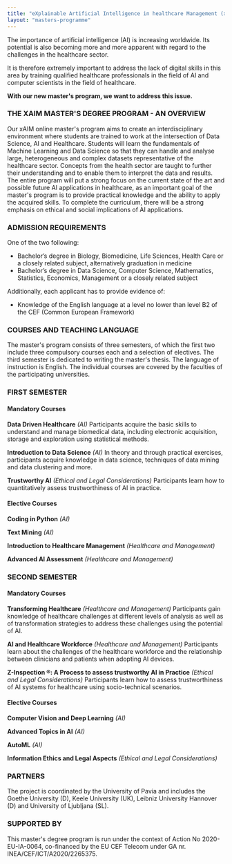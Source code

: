 ```yaml
---
title: "eXplainable Artificial Intelligence in healthcare Management (xAIM)"
layout: "masters-programme"
---
```


The importance of artificial intelligence (AI) is increasing worldwide. Its potential is also becoming more and more apparent with regard to the challenges in the healthcare sector.

It is therefore extremely important to address the lack of digital skills in this area by training qualified healthcare professionals in the field of AI and computer scientists in the field of healthcare.

**With our new master's program, we want to address this issue.**

### THE XAIM MASTER'S DEGREE PROGRAM - AN OVERVIEW

Our xAIM online master's program aims to create an interdisciplinary environment where students are trained to work at the intersection of Data Science, AI and Healthcare. Students will learn the fundamentals of Machine Learning and Data Science so that they can handle and analyse large, heterogeneous and complex datasets representative of the healthcare sector. Concepts from the health sector are taught to further their understanding and to enable them to interpret the data and results. The entire program will put a strong focus on the current state of the art and possible future AI applications in healthcare, as an important goal of the master's program is to provide practical knowledge and the ability to apply the acquired skills. To complete the curriculum, there will be a strong emphasis on ethical and social implications of AI applications.

### ADMISSION REQUIREMENTS

One of the two following:
- Bachelor’s degree in Biology, Biomedicine, Life Sciences, Health Care or a closely related subject, alternatively graduation in medicine
- Bachelor’s degree in Data Science, Computer Science, Mathematics, Statistics, Economics, Management or a closely related subject

Additionally, each applicant has to provide evidence of:
- Knowledge of the English language at a level no lower than level B2 of the CEF (Common European Framework)

### COURSES AND TEACHING LANGUAGE

The master's program consists of three semesters, of which the first two include three compulsory courses each and a selection of electives. The third semester is dedicated to writing the master's thesis. The language of instruction is English. The individual courses are covered by the faculties of the participating universities.

### FIRST SEMESTER

#### Mandatory Courses

**Data Driven Healthcare** *(AI)*
Participants acquire the basic skills to understand and manage biomedical data, including electronic acquisition, storage and exploration using statistical methods.

**Introduction to Data Science** *(AI)*
In theory and through practical exercises, participants acquire knowledge in data science, techniques of data mining and data clustering and more.

**Trustworthy AI** *(Ethical and Legal Considerations)*
Participants learn how to quantitatively assess trustworthiness of AI in practice.

#### Elective Courses

**Coding in Python** *(AI)*

**Text Mining** *(AI)*

**Introduction to Healthcare Management** *(Healthcare and Management)*

**Advanced AI Assessment** *(Healthcare and Management)*

### SECOND SEMESTER

#### Mandatory Courses

**Transforming Healthcare** *(Healthcare and Management)*
Participants gain knowledge of healthcare challenges at different levels of analysis as well as of transformation strategies to address these challenges using the potential of AI.

**AI and Healthcare Workforce** *(Healthcare and Management)*
Participants learn about the challenges of the healthcare workforce and the relationship between clinicians and patients when adopting AI devices.

**Z-Inspection &reg;: A Process to assess trustworthy AI in Practice** *(Ethical and Legal Considerations)*
Participants learn how to assess trustworthiness of AI systems for healthcare using socio-technical scenarios.

#### Elective Courses

**Computer Vision and Deep Learning** *(AI)*

**Advanced Topics in AI** *(AI)*

**AutoML** *(AI)*

**Information Ethics and Legal Aspects** *(Ethical and Legal Considerations)*

### PARTNERS

The project is coordinated by the University of Pavia and includes the Goethe University (D), Keele University (UK), Leibniz University Hannover (D) and University of Ljubljana (SL).

### SUPPORTED BY

This master's degree program is run under the context of Action No 2020-EU-IA-0064, co-financed by the EU CEF Telecom under GA nr. INEA/CEF/ICT/A2020/2265375.